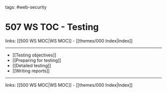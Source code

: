tags: #web-security

# 507 WS TOC - Testing

links: [[500 WS MOC|WS MOC]] - [[themes/000 Index|Index]]

---

* [[Testing objectives]]
* [[Preparing for testing]]
* [[Detailed testing]]
* [[Writing reports]]

---
links: [[500 WS MOC|WS MOC]] - [[themes/000 Index|Index]]